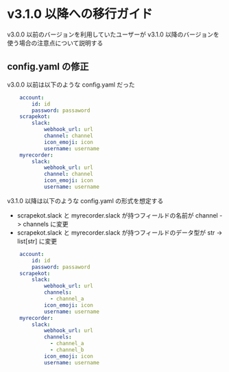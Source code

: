 # v3.1.0 以降への移行ガイド

v3.0.0 以前のバージョンを利用していたユーザーが v3.1.0 以降のバージョンを使う場合の注意点について説明する

## config.yaml の修正

v3.0.0 以前は以下のような config.yaml だった

```yaml
    account:
        id: id
        password: passaword
    scrapekot:
        slack:
            webhook_url: url
            channel: channel
            icon_emoji: icon
            username: username
    myrecorder:
        slack:
            webhook_url: url
            channel: channel
            icon_emoji: icon
            username: username
```

v3.1.0 以降は以下のような config.yaml の形式を想定する

- scrapekot.slack と myrecorder.slack が持つフィールドの名前が channel -> channels に変更
- scrapekot.slack と myrecorder.slack が持つフィールドのデータ型が str -> list[str] に変更

```yaml
    account:
        id: id
        password: passaword
    scrapekot:
        slack:
            webhook_url: url
            channels:
              - channel_a
            icon_emoji: icon
            username: username
    myrecorder:
        slack:
            webhook_url: url
            channels:
              - channel_a
              - channel_b
            icon_emoji: icon
            username: username
```
